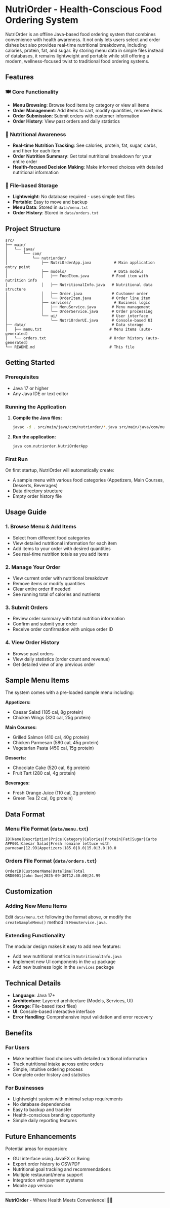 # NutriOrder - Health-Conscious Food Ordering System

NutriOrder is an offline Java-based food ordering system that combines convenience with health awareness. It not only lets users select and order dishes but also provides real-time nutritional breakdowns, including calories, protein, fat, and sugar. By storing menu data in simple files instead of databases, it remains lightweight and portable while still offering a modern, wellness-focused twist to traditional food ordering systems.

## Features

### 🍽️ Core Functionality
- **Menu Browsing**: Browse food items by category or view all items
- **Order Management**: Add items to cart, modify quantities, remove items
- **Order Submission**: Submit orders with customer information
- **Order History**: View past orders and daily statistics

### 🥗 Nutritional Awareness
- **Real-time Nutrition Tracking**: See calories, protein, fat, sugar, carbs, and fiber for each item
- **Order Nutrition Summary**: Get total nutritional breakdown for your entire order
- **Health-focused Decision Making**: Make informed choices with detailed nutritional information

### 💾 File-based Storage
- **Lightweight**: No database required - uses simple text files
- **Portable**: Easy to move and backup
- **Menu Data**: Stored in `data/menu.txt`
- **Order History**: Stored in `data/orders.txt`

## Project Structure

```
src/
├── main/
│   └── java/
│       └── com/
│           └── nutriorder/
│               ├── NutriOrderApp.java          # Main application entry point
│               ├── models/                     # Data models
│               │   ├── FoodItem.java          # Food item with nutrition info
│               │   ├── NutritionalInfo.java   # Nutritional data structure
│               │   ├── Order.java             # Customer order
│               │   └── OrderItem.java         # Order line item
│               ├── services/                   # Business logic
│               │   ├── MenuService.java       # Menu management
│               │   └── OrderService.java      # Order processing
│               └── ui/                        # User interface
│                   └── NutriOrderUI.java      # Console-based UI
├── data/                                      # Data storage
│   ├── menu.txt                              # Menu items (auto-generated)
│   └── orders.txt                            # Order history (auto-generated)
└── README.md                                 # This file
```

## Getting Started

### Prerequisites
- Java 17 or higher
- Any Java IDE or text editor

### Running the Application

1. **Compile the Java files:**
   ```bash
   javac -d . src/main/java/com/nutriorder/*.java src/main/java/com/nutriorder/*/*.java
   ```

2. **Run the application:**
   ```bash
   java com.nutriorder.NutriOrderApp
   ```

### First Run
On first startup, NutriOrder will automatically create:
- A sample menu with various food categories (Appetizers, Main Courses, Desserts, Beverages)
- Data directory structure
- Empty order history file

## Usage Guide

### 1. Browse Menu & Add Items
- Select from different food categories
- View detailed nutritional information for each item
- Add items to your order with desired quantities
- See real-time nutrition totals as you add items

### 2. Manage Your Order
- View current order with nutritional breakdown
- Remove items or modify quantities
- Clear entire order if needed
- See running total of calories and nutrients

### 3. Submit Orders
- Review order summary with total nutrition information
- Confirm and submit your order
- Receive order confirmation with unique order ID

### 4. View Order History
- Browse past orders
- View daily statistics (order count and revenue)
- Get detailed view of any previous order

## Sample Menu Items

The system comes with a pre-loaded sample menu including:

**Appetizers:**
- Caesar Salad (185 cal, 8g protein)
- Chicken Wings (320 cal, 25g protein)

**Main Courses:**
- Grilled Salmon (410 cal, 40g protein)
- Chicken Parmesan (580 cal, 45g protein)
- Vegetarian Pasta (450 cal, 15g protein)

**Desserts:**
- Chocolate Cake (520 cal, 6g protein)
- Fruit Tart (280 cal, 4g protein)

**Beverages:**
- Fresh Orange Juice (110 cal, 2g protein)
- Green Tea (2 cal, 0g protein)

## Data Format

### Menu File Format (`data/menu.txt`)
```
ID|Name|Description|Price|Category|Calories|Protein|Fat|Sugar|Carbs
APP001|Caesar Salad|Fresh romaine lettuce with parmesan|12.99|Appetizers|185.0|8.0|15.0|3.0|10.0
```

### Orders File Format (`data/orders.txt`)
```
OrderID|CustomerName|DateTime|Total
ORD0001|John Doe|2025-09-30T12:30:00|24.99
```

## Customization

### Adding New Menu Items
Edit `data/menu.txt` following the format above, or modify the `createSampleMenu()` method in `MenuService.java`.

### Extending Functionality
The modular design makes it easy to add new features:
- Add new nutritional metrics in `NutritionalInfo.java`
- Implement new UI components in the `ui` package
- Add new business logic in the `services` package

## Technical Details

- **Language**: Java 17+
- **Architecture**: Layered architecture (Models, Services, UI)
- **Storage**: File-based (text files)
- **UI**: Console-based interactive interface
- **Error Handling**: Comprehensive input validation and error recovery

## Benefits

### For Users
- Make healthier food choices with detailed nutritional information
- Track nutritional intake across entire orders
- Simple, intuitive ordering process
- Complete order history and statistics

### For Businesses
- Lightweight system with minimal setup requirements
- No database dependencies
- Easy to backup and transfer
- Health-conscious branding opportunity
- Simple daily reporting features

## Future Enhancements

Potential areas for expansion:
- GUI interface using JavaFX or Swing
- Export order history to CSV/PDF
- Nutritional goal tracking and recommendations
- Multiple restaurant/menu support
- Integration with payment systems
- Mobile app version

---

**NutriOrder** - Where Health Meets Convenience! 🥗✨
